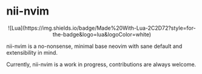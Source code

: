 # nii-nvim
<div align="center">
![Lua](https://img.shields.io/badge/Made%20With-Lua-2C2D72?style=for-the-badge&logo=lua&logoColor=white)
</div>

nii-nvim is a no-nonsense, minimal base neovim with sane default and extensibility in mind.

Currently, nii-nvim is a work in progress, contributions are always welcome.
